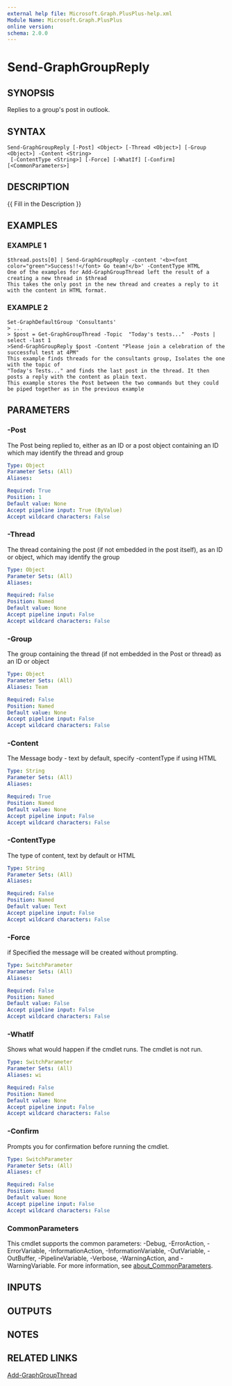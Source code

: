```yaml
---
external help file: Microsoft.Graph.PlusPlus-help.xml
Module Name: Microsoft.Graph.PlusPlus
online version:
schema: 2.0.0
---
```


# Send-GraphGroupReply

## SYNOPSIS
Replies to a group's post in outlook.

## SYNTAX

```
Send-GraphGroupReply [-Post] <Object> [-Thread <Object>] [-Group <Object>] -Content <String>
 [-ContentType <String>] [-Force] [-WhatIf] [-Confirm] [<CommonParameters>]
```

## DESCRIPTION
{{ Fill in the Description }}

## EXAMPLES

### EXAMPLE 1
```
$thread.posts[0] | Send-GraphGroupReply -content '<b><font color="green">Success!!</font> Go team!</b>' -ContentType HTML
One of the examples for Add-GraphGroupThread left the result of a creating a new thread in $thread
This takes the only post in the new thread and creates a reply to it with the content in HTML format.
```

### EXAMPLE 2
```
Set-GraphDefaultGroup 'Consultants'
> ...
> $post = Get-GraphGroupThread -Topic  "Today's tests..."  -Posts | select -last 1
>Send-GraphGroupReply $post -Content "Please join a celebration of the successful test at 4PM"
This example finds threads for the consultants group, Isolates the one with the topic of
"Today's Tests..." and finds the last post in the thread. It then posts a reply with the content as plain text.
This example stores the Post between the two commands but they could be piped together as in the previous example
```

## PARAMETERS

### -Post
The Post being replied to, either as an ID or a post object containing an ID which may identify the thread and group

```yaml
Type: Object
Parameter Sets: (All)
Aliases:

Required: True
Position: 1
Default value: None
Accept pipeline input: True (ByValue)
Accept wildcard characters: False
```

### -Thread
The thread containing the post (if not embedded in the post itself), as an ID or object, which may identify the group

```yaml
Type: Object
Parameter Sets: (All)
Aliases:

Required: False
Position: Named
Default value: None
Accept pipeline input: False
Accept wildcard characters: False
```

### -Group
The group containing the thread (if not embedded in the Post or thread) as an ID or object

```yaml
Type: Object
Parameter Sets: (All)
Aliases: Team

Required: False
Position: Named
Default value: None
Accept pipeline input: False
Accept wildcard characters: False
```

### -Content
The Message body - text by default, specify -contentType if using HTML

```yaml
Type: String
Parameter Sets: (All)
Aliases:

Required: True
Position: Named
Default value: None
Accept pipeline input: False
Accept wildcard characters: False
```

### -ContentType
The type of content, text by default or HTML

```yaml
Type: String
Parameter Sets: (All)
Aliases:

Required: False
Position: Named
Default value: Text
Accept pipeline input: False
Accept wildcard characters: False
```

### -Force
if Specified the message will be created without prompting.

```yaml
Type: SwitchParameter
Parameter Sets: (All)
Aliases:

Required: False
Position: Named
Default value: False
Accept pipeline input: False
Accept wildcard characters: False
```

### -WhatIf
Shows what would happen if the cmdlet runs.
The cmdlet is not run.

```yaml
Type: SwitchParameter
Parameter Sets: (All)
Aliases: wi

Required: False
Position: Named
Default value: None
Accept pipeline input: False
Accept wildcard characters: False
```

### -Confirm
Prompts you for confirmation before running the cmdlet.

```yaml
Type: SwitchParameter
Parameter Sets: (All)
Aliases: cf

Required: False
Position: Named
Default value: None
Accept pipeline input: False
Accept wildcard characters: False
```

### CommonParameters
This cmdlet supports the common parameters: -Debug, -ErrorAction, -ErrorVariable, -InformationAction, -InformationVariable, -OutVariable, -OutBuffer, -PipelineVariable, -Verbose, -WarningAction, and -WarningVariable. For more information, see [about_CommonParameters](http://go.microsoft.com/fwlink/?LinkID=113216).

## INPUTS

## OUTPUTS

## NOTES

## RELATED LINKS

[Add-GraphGroupThread]()

